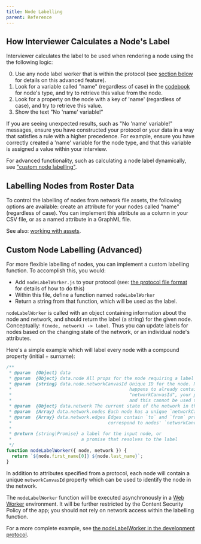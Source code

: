 ```yaml
---
title: Node Labelling
parent: Reference
---
```


## How Interviewer Calculates a Node's Label

Interviewer calculates the label to be used when rendering a node using the the following logic:

  0. Use any node label worker that is within the protocol (see [section below](./#custom-node-labelling-advanced) for details on this advanced feature).
  1. Look for a variable called "name" (regardless of case) in the [codebook](../reference/key-concepts/codebook.md) for node's type, and try to retrieve this value from the node.
  2. Look for a property on the node with a key of 'name' (regardless of case), and try to retrieve this value.
  3. Show the text "No 'name' variable!"

If you are seeing unexpected results, such as "No 'name' variable!" messages, ensure you have constructed your protocol or your data in a way that satisfies a rule with a higher precedence. For example, ensure you have correctly created a 'name' variable for the node type, and that this variable is assigned a value within your interview.

For advanced functionality, such as calculating a node label dynamically, see ["custom node labelling"](./#custom-node-labelling-advanced).

## Labelling Nodes from Roster Data
To control the labelling of nodes from network file assets, the following options are available: create an attribute for your nodes called "name" (regardless of case). You can implement this attribute as a column in your CSV file, or as a named attribute in a GraphML file.

See also: [working with assets](./resources.md/#network).

## Custom Node Labelling (Advanced)

For more flexible labelling of nodes, you can implement a custom labelling function. To accomplish this, you would:

- Add `nodeLabelWorker.js` to your protocol (see: [the protocol file format](../protocol-file-format.md) for details of how to do this)
- Within this file, define a function named `nodeLabelWorker`
- Return a string from that function, which will be used as the label.

`nodeLabelWorker` is called with an object containing information about the node and network, and should return the label (a string) for the given node. Conceptually: `f(node, network) -> label`. Thus you can update labels for nodes based on the changing state of the network, or an individual node's attributes.

Here's a simple example which will label every node with a compound property (initial + surname):

```javascript
/**
 * @param  {Object} data
 * @param  {Object} data.node All props for the node requiring a label
 * @param  {string} data.node.networkCanvasId Unique ID for the node. Note that if your data
 *                                            happens to already contain a property named
 *                                            "networkCanvasId", your prop will take precedence,
 *                                            and this cannot be used to identify edge connections.
 * @param  {Object} data.network The current state of the network in this session
 * @param  {Array} data.network.nodes Each node has a unique `networkCanvasId` prop
 * @param  {Array} data.network.edges Edges contain `to` and `from` props which
 *                                    correspond to nodes' `networkCanvasId` values
 *
 * @return {string|Promise} a label for the input node, or
 *                          a promise that resolves to the label
 */
function nodeLabelWorker({ node, network }) {
  return `${node.first_name[0]} ${node.last_name}`;
}
```

In addition to attributes specified from a protocol, each node will contain a unique `networkCanvasId` property which can be used to identify the node in the network.

The `nodeLabelWorker` function will be executed asynchronously in a [Web Worker](https://developer.mozilla.org/en-US/docs/Web/API/Web_Workers_API/Using_web_workers) environment. It will be further restricted by the Content Security Policy of the app; you should not rely on network access within the labelling function.

For a more complete example, see [the nodeLabelWorker in the development protocol](https://github.com/codaco/development-protocol/blob/master/nodeLabelWorker.js).
